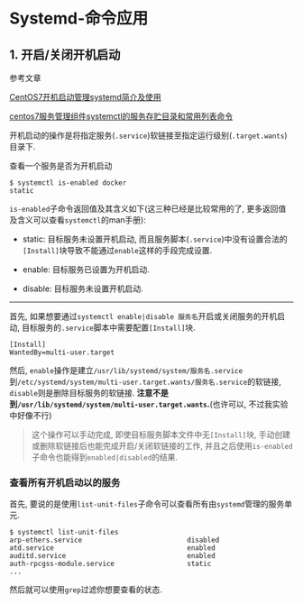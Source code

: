 # Systemd-命令应用

## 1. 开启/关闭开机启动

参考文章

[CentOS7开机启动管理systemd简介及使用](http://www.linuxidc.com/Linux/2015-04/116648.htm)

[centos7服务管理组件systemctl的服务存贮目录和常用列表命令](http://blog.csdn.net/ownfire/article/details/50906499)

开机启动的操作是将指定服务(`.service`)软链接至指定运行级别(`.target.wants`)目录下.

查看一个服务是否为开机启动

```
$ systemctl is-enabled docker
static
```

`is-enabled`子命令返回值及其含义如下(这三种已经是比较常用的了, 更多返回值及含义可以查看`systemctl`的man手册):

- static: 目标服务未设置开机启动, 而且服务脚本(`.service`)中没有设置合法的`[Install]`块导致不能通过`enable`这样的手段完成设置.

- enable: 目标服务已设置为开机启动.

- disable: 目标服务未设置开机启动.

------

首先, 如果想要通过`systemctl enable|disable 服务名`开启或关闭服务的开机启动, 目标服务的`.service`脚本中需要配置`[Install]`块. 

```
[Install]
WantedBy=multi-user.target
```

然后, `enable`操作是建立`/usr/lib/systemd/system/服务名.service`到`/etc/systemd/system/multi-user.target.wants/服务名.service`的软链接, `disable`则是删除目标服务的软链接. **注意不是到`/usr/lib/systemd/system/multi-user.target.wants`.**(也许可以, 不过我实验中好像不行)

> 这个操作可以手动完成, 即使目标服务脚本文件中无`[Install]`块, 手动创建或删除软链接后也能完成开启/关闭软链接的工作, 并且之后使用`is-enabled`子命令也能得到`enabled|disabled`的结果.

### 查看所有开机启动以的服务

首先, 要说的是使用`list-unit-files`子命令可以查看所有由`systemd`管理的服务单元.

```
$ systemctl list-unit-files
arp-ethers.service                          disabled
atd.service                                 enabled 
auditd.service                              enabled 
auth-rpcgss-module.service                  static 
...
```

然后就可以使用`grep`过滤你想要查看的状态.